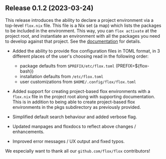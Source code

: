 ## Release 0.1.2 (2023-03-24)

This release introduces the ability to declare a project environment via a top-level `flox.nix` file.
This file is a Nix set (a map) which lists the packages to be included in the environment.
This way, you can `flox activate` at the project root, and instantiate an environment with all the packages you need to develop against that project.
See the [documentation](https://flox.dev/docs) for details.

- Added the ability to provide flox configuration files in TOML format, in 3 different places of the user's choosing read in the following order:
  - package defaults from `$PREFIX/etc/flox.toml` (PREFIX=${flox-bash})
  - installation defaults from `/etc/flox.toml`
  - user customizations from `$HOME/.config/flox/flox.toml`

- Added support for creating project-based flox environments with a `flox.nix` file in the project root along with supporting documentation.
This is in addition to being able to create project-based flox environments in the pkgs subdirectory as previously provided.

- Simplified default search behaviour and added verbose flag.
- Updated manpages and floxdocs to reflect above changes / enhancements.
- Improved error messages / UX output and fixed typos.

We especially want to thank all our `github.com/flox/flox` contributors!
